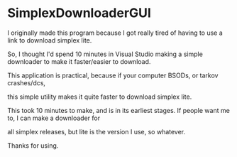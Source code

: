 # SimplexDownloaderGUI

I originally made this program because I got really tired of having to use a link to download simplex lite.

So, I thought I'd spend 10 minutes in Visual Studio making a simple downloader to make it faster/easier to download. 

This application is practical, because if your computer BSODs, or tarkov crashes/dcs,

this simple utility makes it quite faster to download simplex lite.

This took 10 minutes to make, and is in its earliest stages. If people want me to, I can make a downloader for

all simplex releases, but lite is the version I use, so whatever.

Thanks for using.
